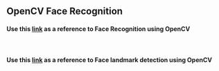 ## OpenCV Face Recognition 
#### Use this [link](https://docs.opencv.org/3.4/da/d60/tutorial_face_main.html) as a reference to Face Recognition using OpenCV
<br />

#### Use this [link](https://docs.opencv.org/3.4/d2/d42/tutorial_face_landmark_detection_in_an_image.html) as a reference to Face landmark detection using OpenCV
